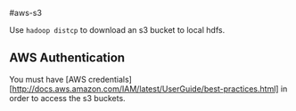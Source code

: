 #aws-s3

Use `hadoop distcp` to download an s3 bucket to local hdfs. 

## AWS Authentication
You must have 
[AWS credentials][http://docs.aws.amazon.com/IAM/latest/UserGuide/best-practices.html]
in order to access the s3 buckets.

